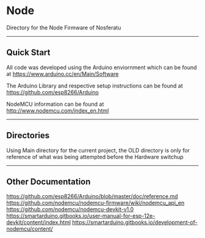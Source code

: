 # Node

Directory for the Node Firmware of Nosferatu

----

## Quick Start
All code was developed using the Arduino enviornment which can be found at https://www.arduino.cc/en/Main/Software

The Arduino Library and respective setup instructions can be found at https://github.com/esp8266/Arduino

NodeMCU information can be found at http://www.nodemcu.com/index_en.html

----

## Directories
Using Main directory for the current project, the OLD directory is only for reference of what was being attempted before the Hardware switchup

----

## Other Documentation
https://github.com/esp8266/Arduino/blob/master/doc/reference.md
https://github.com/nodemcu/nodemcu-firmware/wiki/nodemcu_api_en
https://github.com/nodemcu/nodemcu-devkit-v1.0
https://smartarduino.gitbooks.io/user-manual-for-esp-12e-devkit/content/index.html
https://smartarduino.gitbooks.io/development-of-nodemcu/content/